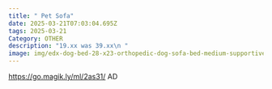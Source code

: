 ```yaml
---
title: " Pet Sofa"
date: 2025-03-21T07:03:04.695Z
tags: 2025-03-21
Category: OTHER
description: "19.xx was 39.xx\n "
image: img/edx-dog-bed-28-x23-orthopedic-dog-sofa-bed-medium-supportive-foam-pet-couch-bed-with-removable-washable-cover-grey_88a5f317-dd40-429b-bb5d-832ba00ec80d.3bd2f523068df61da60ff787140475c8.webp
---
```

https://go.magik.ly/ml/2as31/
AD